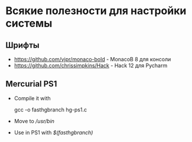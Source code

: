 Всякие полезности для настройки системы
=======================================

Шрифты
------

*    https://github.com/vjpr/monaco-bold - MonacoB 8 для консоли
*    https://github.com/chrissimpkins/Hack - Hack 12 для Pycharm 


Mercurial PS1
-------------

* Compile it with 

    gcc -o fasthgbranch hg-ps1.c

* Move to _/usr/bin_
* Use in PS1 with _\$(fasthgbranch)_
